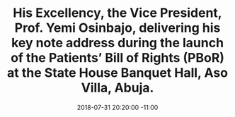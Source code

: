 ---
title: His Excellency, the Vice President, Prof. Yemi Osinbajo, delivering his key note address during the launch of the Patients’ Bill of Rights (PBoR) at the State House Banquet Hall, Aso Villa, Abuja.
date: 2018-07-31 20:20:00 -11:00
image: "/uploads/pbor.8.jpg"
dimension: 1012x675
---